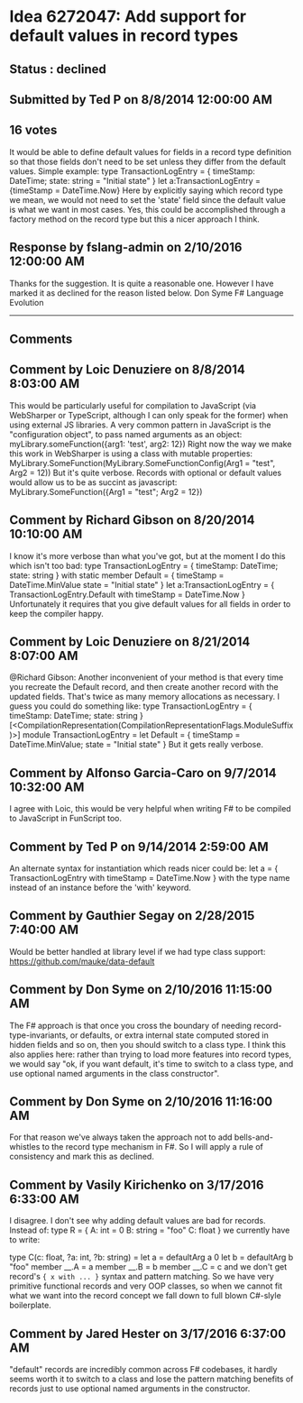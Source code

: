 # Idea 6272047: Add support for default values in record types #

## Status : declined

## Submitted by Ted P on 8/8/2014 12:00:00 AM

## 16 votes

It would be able to define default values for fields in a record type definition so that those fields don't need to be set unless they differ from the default values.
Simple example:
type TransactionLogEntry = {
timeStamp: DateTime;
state: string = "Initial state"
}
let a:TransactionLogEntry = {timeStamp = DateTime.Now}
Here by explicitly saying which record type we mean, we would not need to set the 'state' field since the default value is what we want in most cases. Yes, this could be accomplished through a factory method on the record type but this a nicer approach I think.



## Response by fslang-admin on 2/10/2016 12:00:00 AM

Thanks for the suggestion. It is quite a reasonable one. However I have marked it as declined for the reason listed below.
Don Syme
F# Language Evolution

------------------------
## Comments


## Comment by Loic Denuziere on 8/8/2014 8:03:00 AM
This would be particularly useful for compilation to JavaScript (via WebSharper or TypeScript, although I can only speak for the former) when using external JS libraries. A very common pattern in JavaScript is the "configuration object", to pass named arguments as an object:
myLibrary.someFunction({arg1: 'test', arg2: 12})
Right now the way we make this work in WebSharper is using a class with mutable properties:
MyLibrary.SomeFunction(MyLibrary.SomeFunctionConfig(Arg1 = "test", Arg2 = 12))
But it's quite verbose. Records with optional or default values would allow us to be as succint as javascript:
MyLibrary.SomeFunction({Arg1 = "test"; Arg2 = 12})


## Comment by Richard Gibson on 8/20/2014 10:10:00 AM
I know it's more verbose than what you've got, but at the moment I do this which isn't too bad:
type TransactionLogEntry = {
timeStamp: DateTime;
state: string
} with
static member Default = {
timeStamp = DateTime.MinValue
state = "Initial state"
}
let a:TransactionLogEntry = { TransactionLogEntry.Default with timeStamp = DateTime.Now }
Unfortunately it requires that you give default values for all fields in order to keep the compiler happy.


## Comment by Loic Denuziere on 8/21/2014 8:07:00 AM
@Richard Gibson: Another inconvenient of your method is that every time you recreate the Default record, and then create another record with the updated fields. That's twice as many memory allocations as necessary. I guess you could do something like:
type TransactionLogEntry = { timeStamp: DateTime; state: string }
[<CompilationRepresentation(CompilationRepresentationFlags.ModuleSuffix)>]
module TransactionLogEntry =
let Default = { timeStamp = DateTime.MinValue; state = "Initial state" }
But it gets really verbose.


## Comment by Alfonso Garcia-Caro on 9/7/2014 10:32:00 AM
I agree with Loic, this would be very helpful when writing F# to be compiled to JavaScript in FunScript too.


## Comment by Ted P on 9/14/2014 2:59:00 AM
An alternate syntax for instantiation which reads nicer could be:
let a = { TransactionLogEntry with timeStamp = DateTime.Now }
with the type name instead of an instance before the 'with' keyword.


## Comment by Gauthier Segay on 2/28/2015 7:40:00 AM
Would be better handled at library level if we had type class support:
https://github.com/mauke/data-default


## Comment by Don Syme on 2/10/2016 11:15:00 AM
The F# approach is that once you cross the boundary of needing record-type-invariants, or defaults, or extra internal state computed stored in hidden fields and so on, then you should switch to a class type. I think this also applies here: rather than trying to load more features into record types, we would say "ok, if you want default, it's time to switch to a class type, and use optional named arguments in the class constructor".


## Comment by Don Syme on 2/10/2016 11:16:00 AM
For that reason we've always taken the approach not to add bells-and-whistles to the record type mechanism in F#. So I will apply a rule of consistency and mark this as declined.


## Comment by Vasily Kirichenko on 3/17/2016 6:33:00 AM
I disagree. I don't see why adding default values are bad for records.
Instead of:
type R =
{ A: int = 0
B: string = "foo"
C: float }
we currently have to write:

type C(c: float, ?a: int, ?b: string) =
let a = defaultArg a 0
let b = defaultArg b "foo"
member __.A = a
member __.B = b
member __.C = c
and we don't get record's `{ x with ... }` syntax and pattern matching.
So we have very primitive functional records and very OOP classes, so when we cannot fit what we want into the record concept we fall down to full blown C#-slyle boilerplate.


## Comment by Jared Hester on 3/17/2016 6:37:00 AM
"default" records are incredibly common across F# codebases, it hardly seems worth it to switch to a class and lose the pattern matching benefits of records just to use optional named arguments in the constructor.

